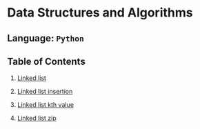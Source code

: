 # Data Structures and Algorithms

## Language: `Python`

## Table of Contents

1. [Linked list](/home/wonde/codefellows/code-401/data-structures-and-algorithms/python/code_challenges/linked_list/README.md)

2. [Linked list insertion](/home/wonde/codefellows/code-401/data-structures-and-algorithms/python/code_challenges/linked_list/README.md)

3. [Linked list kth value](/home/wonde/codefellows/code-401/data-structures-and-algorithms/python/code_challenges/linked_list/README.md)

4. [Linked list zip](/home/wonde/codefellows/code-401/data-structures-and-algorithms/python/code_challenges/linked_list_zip/README.md)

